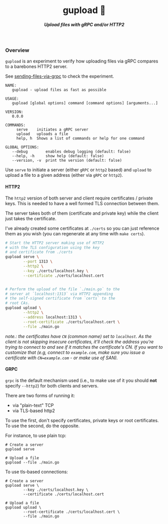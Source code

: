 <h1 align="center">gupload 📡  </h1>

<h5 align="center">Upload files with gRPC and/or HTTP2</h5>

<br/>

### Overview

`gupload` is an experiment to verify how uploading files via gRPC compares to a barebones HTTP2 server.

See [sending-files-via-grpc](https://ops.tips/blog/sending-files-via-grpc/) to check the experiment.

```
NAME:
   gupload - upload files as fast as possible

USAGE:
   gupload [global options] command [command options] [arguments...]

VERSION:
   0.0.0

COMMANDS:
     serve    initiates a gRPC server
     upload   uploads a file
     help, h  Shows a list of commands or help for one command

GLOBAL OPTIONS:
   --debug        enables debug logging (default: false)
   --help, -h     show help (default: false)
   --version, -v  print the version (default: false)
```

Use `serve` to initiate a server (either `gRPC` or `http2` based) and `upload` to upload a file to a given address (either via `gRPC` or `http2`).


#### HTTP2

The `http2` version of both server and client require certificates / private keys. This is needed to have a well formed TLS connection between them.

The server takes both of them (certificate and private key) while the client just takes the certificate.

I've already created some certificates at `./certs` so you can just reference them as you wish (you can regenerate at any time with `make certs`).

```sh
# Start the HTTP2 server making use of HTTP2
# with the TLS configuration using the key
# and certificate from ./certs
gupload serve \
        --port 1313 \
        --http2 \
        --key ./certs/localhost.key \
        --certificate ./certs/localhost.cert


# Perform the upload of the file `./main.go` to the 
# server at `localhost:1313` via HTTP2 appending
# the self-signed certificate from `certs` to the
# root CAs.
gupload upload \
        --http2 \
        --address localhost:1313 \
        --root-certificate ./certs/localhost.cert \
        --file ./main.go
```

*note.: the certificates have `CN` (common name) set to `localhost`. As the client is not skipping insecure certificates, it'll check the address you're trying to connect to and see if it matches the certificate's CN. If you want to customize that (e.g, connect to `example.com`, make sure you issue a certificate with `CN=example.com` - or make use of SAN).*

#### GRPC

`grpc` is the default mechanism used (i.e., to make use of it you should **not** specify `--http2`) for both clients and servers.

There are two forms of running it:

- via "plain-text" TCP
- via TLS-based http2

To use the first, don't specify certificates, private keys or root certificates. To use the second, do the opposite.

For instance, to use plain tcp:

```
# Create a server
gupload serve

# Upload a file
gupload --file ./main.go
```

To use tls-based connections:

```
# Create a server
gupload serve \
        --key ./certs/localhost.key \
        --certificate ./certs/localhost.cert

# Upload a file
gupload upload \
        --root-certificate ./certs/localhost.cert \
        --file ./main.go
```

